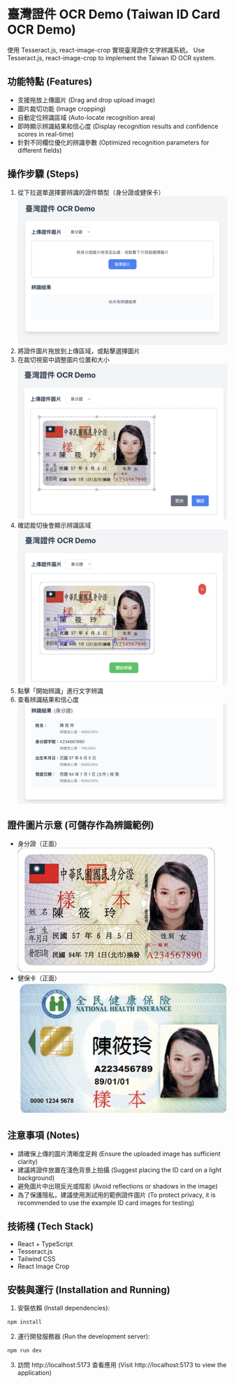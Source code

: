 
# 臺灣證件 OCR Demo (Taiwan ID Card OCR Demo)

使用 Tesseract.js, react-image-crop 實現臺灣證件文字辨識系統。
Use Tesseract.js, react-image-crop to implement the Taiwan ID OCR system.

## 功能特點 (Features)

- 支援拖放上傳圖片 (Drag and drop upload image)
- 圖片裁切功能 (Image cropping)
- 自動定位辨識區域 (Auto-locate recognition area)
- 即時顯示辨識結果和信心度 (Display recognition results and confidence scores in real-time)
- 針對不同欄位優化的辨識參數 (Optimized recognition parameters for different fields)

## 操作步驟 (Steps)

1. 從下拉選單選擇要辨識的證件類型（身分證或健保卡）
![操作步驟](./public/step/01.png)
2. 將證件圖片拖放到上傳區域，或點擊選擇圖片
3. 在裁切視窗中調整圖片位置和大小
![操作步驟](./public/step/02.png)
4. 確認裁切後會顯示辨識區域
![操作步驟](./public/step/03.png)
5. 點擊「開始辨識」進行文字辨識
6. 查看辨識結果和信心度
![操作步驟](./public/step/04.png)

## 證件圖片示意 (可儲存作為辨識範例)
- 身分證（正面）
![身分證正面](./public/idCard.jpg)
- 健保卡（正面）
![健保卡正面](./public/healthCard.png)

## 注意事項 (Notes)

- 請確保上傳的圖片清晰度足夠 (Ensure the uploaded image has sufficient clarity)
- 建議將證件放置在淺色背景上拍攝 (Suggest placing the ID card on a light background)
- 避免圖片中出現反光或陰影 (Avoid reflections or shadows in the image)
- 為了保護隱私，建議使用測試用的範例證件圖片 (To protect privacy, it is recommended to use the example ID card images for testing)

## 技術棧 (Tech Stack)

- React + TypeScript
- Tesseract.js
- Tailwind CSS
- React Image Crop

## 安裝與運行 (Installation and Running)

1. 安裝依賴 (Install dependencies):
```bash
npm install
```

2. 運行開發服務器 (Run the development server):
```bash
npm run dev
```

3. 訪問 http://localhost:5173 查看應用 (Visit http://localhost:5173 to view the application)